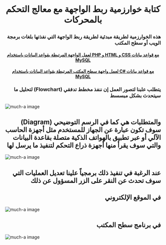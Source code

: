 # <p align="center"> كتابة خوارزمية ربط الواجهة مع معالج التحكم بالمحركات </p>

### <div dir="rtl"> هذه الخوارزمية لطريقة مبدئية لطريقة ربط الواجهة التي نفذتها بلغات برمجة الويب أو سطح المكتب</div>

#### <div dir="rtl"> </div>

#### <p align="center"> [لعمل الواجهة المرتبطة بقواعد البيانات باستخدام PHP و HTML و CSS  مع قواعد بيانات MySQL ](https://github.com/MohammadYAmmar/Robot-arm-with-a-camera/tree/main/Control%20panel%20for%20robot%20arm%20with%20database)</p>

#### <p align="center"> [لعمل واجهة سطح المكتب المرتبطة بقواعد البيانات باستخدام C#  مع قواعد بيانات MySQL ](https://github.com/MohammadYAmmar/A-control-panel-program-for-robot-arm-with-databases-for-Windows-devices-via-c-sharp)</p>



### <div dir="rtl">يتطلب علبنا لتصور العمل إن ننفذ مخطط تدفقي (Flowchart) لتحليل ما سيتحدث بشكل مبسسط </div>


![much-a image]() 

## <div dir="rtl">والمتطلبات هي كما في الرسم التوضيحي (Diagram) سوف تكون عبارة عن الجهاز للمستخدم مثل أجهزة الحاسب الآلي أو عبر تطبيق بالهواتف الذكية متصلة بقاعدة البيانات والتي سوف يقرأ منها أجهزة ذراع التحكم لتنفيذ ما يرسل لها</div>

![much-a image]() 

## <div dir="rtl">عند الرغبة في تنفيذ ذلك برمجياً علينا تعديل العمليات التي سوف تحدث عن النقر على الزر المسؤول عن ذلك </div>

## <div dir="rtl">في الموقع الإلكتروني </div>

![much-a image]() 

## <div dir="rtl">في برنامج سطح المكتب </div>
![much-a image]() 



